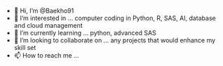 - 👋 Hi, I’m @Baekho91
- 👀 I’m interested in ... computer coding in Python, R, SAS, AI, database and cloud management
- 🌱 I’m currently learning ... python, advanced SAS
- 💞️ I’m looking to collaborate on ... any projects that would enhance my skill set
- 📫 How to reach me ...

<!---
Baekho91/Baekho91 is a ✨ special ✨ repository because its `README.md` (this file) appears on your GitHub profile.
You can click the Preview link to take a look at your changes.
--->
